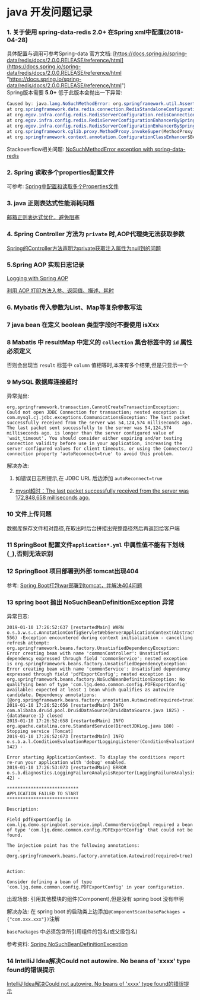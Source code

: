 # java 开发问题记录  

### 1. 关于使用 spring-data-redis 2.0+ 在Spring xml中配置(2018-04-28)  
  具体配置与调用可参考Spring-data 官方文档: [https://docs.spring.io/spring-data/redis/docs/2.0.0.RELEASE/reference/html](https://docs.spring.io/spring-data/redis/docs/2.0.0.RELEASE/reference/html "https://docs.spring.io/spring-data/redis/docs/2.0.0.RELEASE/reference/html")  
  Spring版本需要 **5.0+**
  低于此版本会抛出一下异常:  

```java
Caused by: java.lang.NoSuchMethodError: org.springframework.util.Assert.isTrue(ZLjava/util/function/Supplier;)V
at org.springframework.data.redis.connection.RedisStandaloneConfiguration.<init>(RedisStandaloneConfiguration.java:61)
at org.egov.infra.config.redis.RedisServerConfiguration.redisConnectionFactory(RedisServerConfiguration.java:86)
at org.egov.infra.config.redis.RedisServerConfigurationEnhancerBySpringCGLIBf89e20ba.CGLIBredisConnectionFactory1(<generated>)
at org.egov.infra.config.redis.RedisServerConfigurationEnhancerBySpringCGLIBf89e20baFastClassBySpringCGLIB1ac62136.invoke(<generated>)
at org.springframework.cglib.proxy.MethodProxy.invokeSuper(MethodProxy.java:228)
at org.springframework.context.annotation.ConfigurationClassEnhancer$BeanMethodInterceptor.intercept(ConfigurationClassEnhancer.java:358)  
```

Stackoverflow相关问题: [NoSuchMethodError exception with spring-data-redis](https://stackoverflow.com/questions/46926643/nosuchmethoderror-exception-with-spring-data-redis "https://stackoverflow.com/questions/46926643/nosuchmethoderror-exception-with-spring-data-redis")  
    

### 2. Spring 读取多个properties配置文件  
  可参考: [Spring中配置和读取多个Properties文件](https://blog.csdn.net/anhuidelinger/article/details/70315863 "https://blog.csdn.net/anhuidelinger/article/details/70315863")  

### 3. java 正则表达式性能消耗问题  

[邮箱正则表达式优化，避免阻塞](https://blog.csdn.net/u012816142/article/details/48142137 "https://blog.csdn.net/u012816142/article/details/48142137")  

### 4. Spring Controller 方法为 `private` 时,AOP代理类无法获取参数  

[Spring的Controller方法声明为private获取注入属性为null到的问题 ](https://blog.csdn.net/weixin_41633157/article/details/80083636 "https://blog.csdn.net/weixin_41633157/article/details/80083636")  

### 5.Spring AOP 实现日志记录  

[Logging with Spring AOP](https://five.agency/logging-with-spring-aop/ "https://five.agency/logging-with-spring-aop/")  

[利用 AOP 打印方法入参、返回值、描述、耗时](https://segmentfault.com/a/1190000012030364)  

### 6. Mybatis 传入参数为List、Map等复杂参数写法  

### 7 java bean 在定义 boolean 类型字段时不要使用 isXxx  

### 8 Mabatis 中 resultMap 中定义的 `collection` 集合标签中的 `id` 属性必须定义  

否则会出现当 `result` 标签中 `column` 值相等时,本来有多个结果,但是只显示一个  

### 9 MySQL 数据库连接超时  

异常抛出:    

```
org.springframework.transaction.CannotCreateTransactionException: Could not open JDBC Connection for transaction; nested exception is com.mysql.cj.jdbc.exceptions.CommunicationsException: The last packet successfully received from the server was 54,124,574 milliseconds ago.  The last packet sent successfully to the server was 54,124,574 milliseconds ago. is longer than the server configured value of 'wait_timeout'. You should consider either expiring and/or testing connection validity before use in your application, increasing the server configured values for client timeouts, or using the Connector/J connection property 'autoReconnect=true' to avoid this problem.

```

解决办法:   

1) 如错误日志所提示,在 JDBC URL 后边添加 `autoReconnect=true`  

2) [ mysql超时：The last packet successfully received from the server was 172,848,658 milliseconds ago. ](https://blog.csdn.net/su20145104009/article/details/78579634)  

### 10 文件上传问题  

数据库保存文件相对路径,在取出时后台拼接出完整路径然后再返回给客户端  

### 11 SpringBoot 配置文件`application*.yml` 中属性值不能有下划线(`_`),否则无法识别  

### 12 SpringBoot 项目部署到外部 tomcat出现404  

参考: [Spring Boot打包war部署到tomcat，并解决404问题](https://my.oschina.net/yejunxi/blog/886023 "https://my.oschina.net/yejunxi/blog/886023")  

### 13 spring boot 抛出 NoSuchBeanDefinitionException 异常   

异常日志:  

```
2019-01-10 17:26:52:637 [restartedMain] WARN  o.s.b.w.s.c.AnnotationConfigServletWebServerApplicationContext(AbstractApplicationContext.java 556) -Exception encountered during context initialization - cancelling refresh attempt: org.springframework.beans.factory.UnsatisfiedDependencyException: Error creating bean with name 'commonController': Unsatisfied dependency expressed through field 'commonService'; nested exception is org.springframework.beans.factory.UnsatisfiedDependencyException: Error creating bean with name 'commonService': Unsatisfied dependency expressed through field 'pdfExportConfig'; nested exception is org.springframework.beans.factory.NoSuchBeanDefinitionException: No qualifying bean of type 'com.ljq.demo.common.config.PDFExportConfig' available: expected at least 1 bean which qualifies as autowire candidate. Dependency annotations: {@org.springframework.beans.factory.annotation.Autowired(required=true)}
2019-01-10 17:26:52:656 [restartedMain] INFO  com.alibaba.druid.pool.DruidDataSource(DruidDataSource.java 1825) -{dataSource-1} closed
2019-01-10 17:26:52:658 [restartedMain] INFO  org.apache.catalina.core.StandardService(DirectJDKLog.java 180) -Stopping service [Tomcat]
2019-01-10 17:26:52:673 [restartedMain] INFO  o.s.b.a.l.ConditionEvaluationReportLoggingListener(ConditionEvaluationReportLoggingListener.java 142) -

Error starting ApplicationContext. To display the conditions report re-run your application with 'debug' enabled.
2019-01-10 17:26:53:073 [restartedMain] ERROR o.s.b.diagnostics.LoggingFailureAnalysisReporter(LoggingFailureAnalysisReporter.java 42) -

***************************
APPLICATION FAILED TO START
***************************

Description:

Field pdfExportConfig in com.ljq.demo.springboot.service.impl.CommonServiceImpl required a bean of type 'com.ljq.demo.common.config.PDFExportConfig' that could not be found.

The injection point has the following annotations:
	- @org.springframework.beans.factory.annotation.Autowired(required=true)


Action:

Consider defining a bean of type 'com.ljq.demo.common.config.PDFExportConfig' in your configuration.
```

出现场景: 引用其他模块的组件(Component),但是没有 spring boot 没有申明  

解决办法: 在 spring boot 的启动类上边添加`@ComponentScan(basePackages = {"com.xxx.xxx"})`注解  

`basePackages` 中必须包含所引用组件的包名(或父级包名)  

参考资料: [Spring NoSuchBeanDefinitionException](https://www.baeldung.com/spring-nosuchbeandefinitionexception "https://www.baeldung.com/spring-nosuchbeandefinitionexception")  

### 14 IntelliJ Idea解决Could not autowire. No beans of 'xxxx' type found的错误提示  

[IntelliJ Idea解决Could not autowire. No beans of 'xxxx' type found的错误提示](https://blog.csdn.net/u012453843/article/details/54906905 "https://blog.csdn.net/u012453843/article/details/54906905")  












